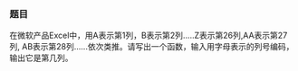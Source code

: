 ### 题目
在微软产品Excel中，用A表示第1列，B表示第2列.....Z表示第26列,AA表示第27列, AB表示第28列......依次类推。请写出一个函数，输入用字母表示的列号编码，输出它是第几列。
